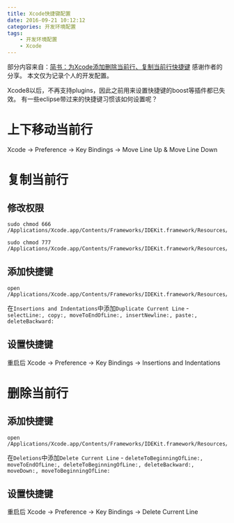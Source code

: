 ```yaml
---
title: Xcode快捷键配置
date: 2016-09-21 10:12:12
categories: 开发环境配置
tags:
    - 开发环境配置
    - Xcode
---
```

部分内容来自：[简书：为Xcode添加删除当前行、复制当前行快捷键](http://www.jianshu.com/p/2ed2c7ac6d53?nomobile=yes) 感谢作者的分享。
本文仅为记录个人的开发配置。

Xcode8以后，不再支持plugins，因此之前用来设置快捷键的boost等插件都已失效。
有一些eclipse带过来的快捷键习惯该如何设置呢？

# 上下移动当前行
Xcode -> Preference -> Key Bindings -> Move Line Up & Move Line Down
<!-- more -->

# 复制当前行
## 修改权限
```
sudo chmod 666 /Applications/Xcode.app/Contents/Frameworks/IDEKit.framework/Resources/IDETextKeyBindingSet.plist

sudo chmod 777 /Applications/Xcode.app/Contents/Frameworks/IDEKit.framework/Resources/
```
## 添加快捷键
```
open /Applications/Xcode.app/Contents/Frameworks/IDEKit.framework/Resources/IDETextKeyBindingSet.plist
```
在`Insertions and Indentations`中添加`Duplicate Current Line` - `selectLine:, copy:, moveToEndOfLine:, insertNewline:, paste:, deleteBackward:`
## 设置快捷键
重启后
Xcode -> Preference -> Key Bindings -> Insertions and Indentations

# 删除当前行
## 添加快捷键
```
open /Applications/Xcode.app/Contents/Frameworks/IDEKit.framework/Resources/IDETextKeyBindingSet.plist
```
在`Deletions`中添加`Delete Current Line` - `deleteToBeginningOfLine:, moveToEndOfLine:, deleteToBeginningOfLine:, deleteBackward:, moveDown:, moveToBeginningOfLine:`
## 设置快捷键
重启后
Xcode -> Preference -> Key Bindings -> Delete Current Line
